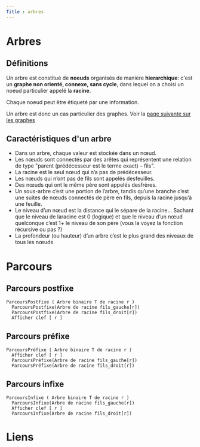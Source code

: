 ```yaml
---
Title : arbres
---
```


# Arbres
## Définitions
Un arbre est constitué de **noeuds** organisés de manière **hierarchique**: c'est un **graphe non orienté, connexe, sans cycle**, dans lequel on a choisi un noeud particulier appelé la **racine**.

Chaque noeud peut être étiqueté  par une information.

Un arbre est donc un cas particulier des graphes. Voir la [page suivante sur les graphes](/docs/NSI/structure/page5/)

## Caractéristiques d'un arbre

* Dans un arbre, chaque valeur est stockée dans un nœud.
* Les nœuds sont connectés par des arêtes qui représentent une relation de type "parent (prédécesseur est le terme exact) – fils".
* La racine est le seul nœud qui n’a pas de prédécesseur.
* Les nœuds qui n’ont pas de fils sont appelés desfeuilles.
* Des nœuds qui ont le même père sont appelés desfrères.
* Un sous-arbre c’est une portion de l’arbre, tandis qu’une branche c’est une suites de nœuds connectés de père en fils, depuis la racine jusqu’à une feuille.
* Le niveau d’un nœud est la distance qui le sépare de la racine... Sachant que le niveau de laracine est 0 (logique) et que le niveau d’un nœud quelconque c’est 1+ le niveau de son père (vous la voyez la fonction récursive ou pas ?)
* La profondeur (ou hauteur) d’un arbre c’est le plus grand des niveaux de tous les nœuds


# Parcours

## Parcours postfixe

```
ParcoursPostfixe ( Arbre binaire T de racine r ) 
  ParcoursPostfixe(Arbre de racine fils_gauche[r]) 
  ParcoursPostfixe(Arbre de racine fils_droit[r])
  Afficher clef [ r ]
```

## Parcours préfixe

```
ParcoursPréfixe ( Arbre binaire T de racine r ) 
  Afficher clef [ r ]
  ParcoursPréfixe(Arbre de racine fils_gauche[r]) 
  ParcoursPréfixe(Arbre de racine fils_droit[r])
```

## Parcours infixe

```
ParcoursInfixe ( Arbre binaire T de racine r ) 
  ParcoursInfixe(Arbre de racine fils_gauche[r]) 
  Afficher clef [ r ]
  ParcoursInfixe(Arbre de racine fils_droit[r])
```

# Liens
